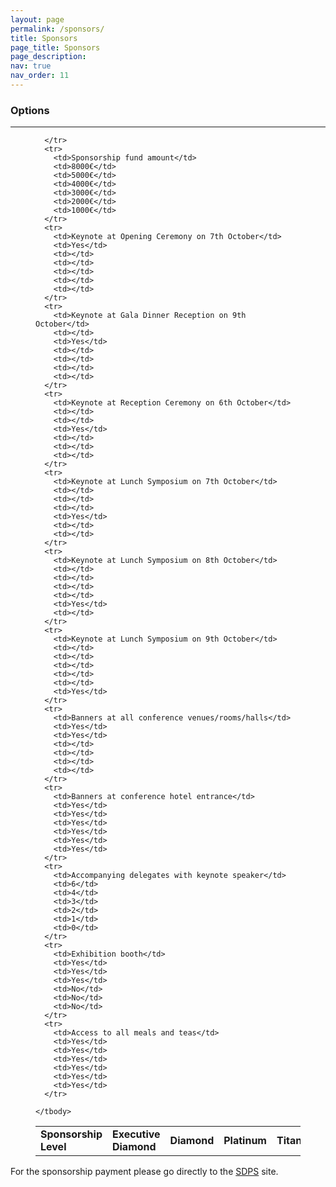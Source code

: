 ```yaml
---
layout: page
permalink: /sponsors/
title: Sponsors
page_title: Sponsors
page_description: 
nav: true
nav_order: 11
---
```


### Options

<!--
<iframe width="100%" height="500px" src="https://iciap2023.org/registration/"></iframe>
-->

<hr class="wp-block-separator has-alpha-channel-opacity"/>

<figure class="wp-block-table is-style-stripes">
  <table class="has-fixed-layout">
    <tbody>
      <tr>
        <td><strong>Sponsorship Level</strong></td>
        <td><strong>Executive Diamond</strong></td>
        <td><strong>Diamond</strong></td>
        <td><strong>Platinum</strong></td>
        <td><strong>Titanium</strong></td>
        <td><strong>Silver</strong></td>
        <td><strong>Bronze</strong></td>
        
      </tr>
      <tr>
        <td>Sponsorship fund amount</td>
        <td>8000€</td>
        <td>5000€</td>
        <td>4000€</td>        
        <td>3000€</td>
        <td>2000€</td>
        <td>1000€</td>
      </tr>
      <tr>
        <td>Keynote at Opening Ceremony on 7th October</td>
        <td>Yes</td>
        <td></td>
        <td></td>        
        <td></td>
        <td></td>
        <td></td>          
      </tr>
      <tr>
        <td>Keynote at Gala Dinner Reception on 9th October</td>
        <td></td>
        <td>Yes</td>
        <td></td>        
        <td></td>
        <td></td>
        <td></td>          
      </tr>
      <tr>
        <td>Keynote at Reception Ceremony on 6th October</td>
        <td></td>
        <td></td>
        <td>Yes</td>        
        <td></td>
        <td></td>
        <td></td>          
      </tr>
      <tr>
        <td>Keynote at Lunch Symposium on 7th October</td>
        <td></td>
        <td></td>
        <td></td>        
        <td>Yes</td>
        <td></td>
        <td></td>          
      </tr>
      <tr>
        <td>Keynote at Lunch Symposium on 8th October</td>
        <td></td>
        <td></td>
        <td></td>        
        <td></td>
        <td>Yes</td>
        <td></td>          
      </tr>
      <tr>
        <td>Keynote at Lunch Symposium on 9th October</td>
        <td></td>
        <td></td>
        <td></td>        
        <td></td>
        <td></td>
        <td>Yes</td>          
      </tr>
      <tr>
        <td>Banners at all conference venues/rooms/halls</td>
        <td>Yes</td>
        <td>Yes</td>
        <td></td>        
        <td></td>
        <td></td>
        <td></td>          
      </tr>
      <tr>
        <td>Banners at conference hotel entrance</td>
        <td>Yes</td>
        <td>Yes</td>
        <td>Yes</td>        
        <td>Yes</td>
        <td>Yes</td>
        <td>Yes</td>          
      </tr>
      <tr>
        <td>Accompanying delegates with keynote speaker</td>
        <td>6</td>
        <td>4</td>
        <td>3</td>        
        <td>2</td>
        <td>1</td>
        <td>0</td>          
      </tr>
      <tr>
        <td>Exhibition booth</td>
        <td>Yes</td>
        <td>Yes</td>
        <td>Yes</td>        
        <td>No</td>
        <td>No</td>
        <td>No</td>          
      </tr>
      <tr>
        <td>Access to all meals and teas</td>
        <td>Yes</td>
        <td>Yes</td>
        <td>Yes</td>        
        <td>Yes</td>
        <td>Yes</td>
        <td>Yes</td>          
      </tr>

    </tbody>
  </table>
</figure>

For the sponsorship payment please go directly to the [SDPS](https://sdpstest.com/sponsorship) site.

